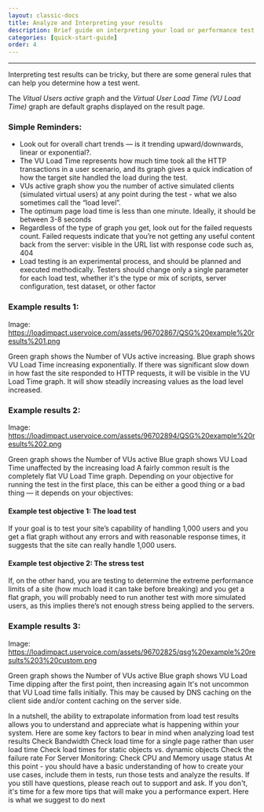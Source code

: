 ```yaml
---
layout: classic-docs
title: Analyze and Interpreting your results
description: Brief guide on interpreting your load or performance test results in Load Impact.
categories: [quick-start-guide]
order: 4
---
```


***

Interpreting test results can be tricky, but there are some general rules that can help you determine how a test went.

The *Vitual Users active* graph and the *Virtual User Load Time (VU Load Time)* graph are default graphs displayed on the result page.
### Simple Reminders:

- Look out for overall chart trends — is it trending upward/downwards, linear or exponential?.
- The VU Load Time represents how much time took all the HTTP transactions in a user scenario, and its graph gives a quick indication of how the target site handled the load during the test.
- VUs active graph show you the number of active simulated clients (simulated virtual users) at any point during the test - what we also sometimes call the “load level”.
- The optimum page load time is less than one minute. Ideally, it should be between 3-8 seconds
- Regardless of the type of graph you get, look out for the failed requests count. Failed requests indicate that you’re not getting any useful content back from the server: visible in the URL list with response code such as, 404
- Load testing is an experimental process, and should be planned and executed methodically. Testers should change only a single parameter for each load test, whether it's the type or mix of scripts, server configuration, test dataset, or other factor

### Example results 1:

Image: https://loadimpact.uservoice.com/assets/96702867/QSG%20example%20results%201.png

Green graph shows the Number of VUs active increasing.
Blue graph shows VU Load Time increasing exponentially.
If there was significant slow down in how fast the site responded to HTTP requests, it will be visible in the VU Load Time graph. It will show steadily increasing values as the load level increased.

### Example results 2:

Image: https://loadimpact.uservoice.com/assets/96702894/QSG%20example%20results%202.png

Green graph shows the Number of VUs active
Blue graph shows VU Load Time unaffected by the increasing load
A fairly common result is the completely flat VU Load Time graph. Depending on your objective for running the test in the first place, this can be either a good thing or a bad thing — it depends on your objectives:


#### Example test objective 1: The load test

If your goal is to test your site’s capability of handling 1,000 users and you get a flat graph without any errors and with reasonable response times, it suggests that the site can really handle 1,000 users.

#### Example test objective 2: The stress test

If, on the other hand, you are testing to determine the extreme performance limits of a site (how much load it can take before breaking) and you get a flat graph, you will probably need to run another test with more simulated users, as this implies there’s not enough stress being applied to the servers.


### Example results 3:

Image: https://loadimpact.uservoice.com/assets/96702825/qsg%20example%20results%203%20custom.png

Green graph shows the Number of VUs active
Blue graph shows VU Load Time dipping after the first point, then increasing again
It's not uncommon that VU Load time falls initially. This may be caused by DNS caching on the client side and/or content caching on the server side.

In a nutshell, the ability to extrapolate information from load test results allows you to understand and appreciate what is happening within your system. Here are some key factors to bear in mind when analyzing load test results
Check Bandwidth
Check load time for a single page rather than user load time
Check load times for static objects vs. dynamic objects
Check the failure rate
For Server Monitoring: Check CPU and Memory usage status
At this point - you should have a basic understanding of how to create your use cases, include them in tests, run those tests and analyze the results.  If you still have questions, please reach out to support and ask.  If you don't, it's time for a few more tips that will make you a performance expert. Here is what we suggest to do next
